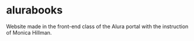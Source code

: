 # alurabooks
Website made in the front-end class of the Alura portal with the instruction of Monica Hillman.
